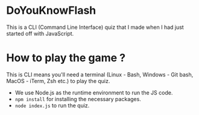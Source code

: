 # DoYouKnowFlash
This is a CLI (Command Line Interface) quiz that I made when I had just started off with JavaScript.

# How to play the game ?
This is CLI means you'll need a terminal (Linux - Bash, Windows - Git bash, MacOS - iTerm, Zsh etc.) to play the quiz.

- We use Node.js as the runtime environment to run the JS code.
- `npm install` for installing the necessary packages.
- `node index.js` to run the quiz.
